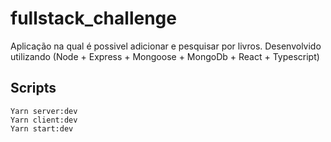 # fullstack_challenge
Aplicação na qual é possivel adicionar e pesquisar por livros.
Desenvolvido utilizando (Node + Express + Mongoose + MongoDb + React + Typescript)

## Scripts
```
Yarn server:dev
Yarn client:dev
Yarn start:dev
```
